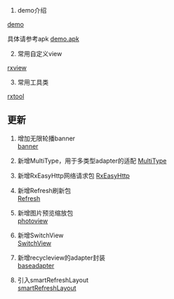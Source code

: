 1. demo介绍[demo](demo.md)具体请参考apk [demo.apk](demo.apk)2. 常用自定义view[rxview](rxview/rxview.md)3. 常用工具类[rxtool](rxtool/rxtool.md)## 更新1. 增加无限轮播banner  [banner](Banner.md)2. 新增MultiType，用于多类型adapter的适配[MultiType](multitype/MultiType.md)3. 新增RxEasyHttp网络请求包[RxEasyHttp](rxeasyhttp/RxEasyHttp.md)4. 新增Refresh刷新包  [Refresh](refresh/Refresh.md)5. 新增图片预览缩放包  [photoview](photoview/photoview.md)6. 新增SwitchView  [SwitchView](switchview/switchview.md)7. 新增recycleview的adapter封装  [baseadapter](baseadapter/baseadapter.md)8. 引入smartRefreshLayout  [smartRefreshLayout](smartRefresh.md)